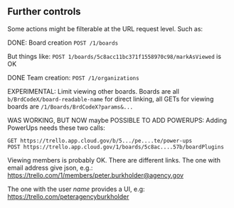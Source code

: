 
## Further controls

Some actions might be filterable at the URL request level. Such as:

DONE: Board creation `POST /1/boards` 

But things like: `POST 1/boards/5c8acc11bc371f1558970c98/markAsViewed` is OK

DONE Team creation: `POST /1/organizations`

EXPERIMENTAL: Limit viewing other boards. Boards are all `b/BrdCodeX/board-readable-name` for direct linking, all GETs for viewing boards are `/1/Boards/BrdCodeX?params&...`

WAS WORKING, BUT NOW maybe POSSIBLE TO ADD POWERUPS: Adding PowerUps needs these two calls:

```text 
GET https://trello.app.cloud.gov/b/5.../pe....te/power-ups
POST https://trello.app.cloud.gov/1/boards/5c8ac....57b/boardPlugins
```

Viewing members is probably OK. There are different links. The one with email address give json, e.g.:
https://trello.com/1/members/peter.burkholder@agency.gov

The one with the user _name_ provides a UI, e.g: https://trello.com/peteragencyburkholder
